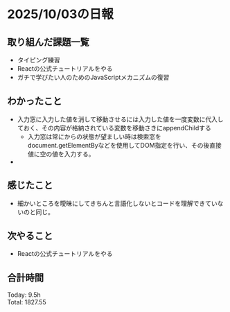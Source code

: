 # 2025/10/03の日報
## 取り組んだ課題一覧
* タイピング練習
* Reactの公式チュートリアルをやる
* ガチで学びたい人のためのJavaScriptメカニズムの復習
## わかったこと 
* 入力窓に入力した値を消して移動させるには入力した値を一度変数に代入しておく、その内容が格納されている変数を移動さきにappendChildする
  * 入力窓は常にからの状態が望ましい時は検索窓をdocument.getElementByなどを使用してDOM指定を行い、その後直接値に空の値を入力する。
*    
## 感じたこと
* 細かいところを曖昧にしてきちんと言語化しないとコードを理解できていないのと同じ。
## 次やること
* Reactの公式チュートリアルをやる
##  合計時間 
Today: 9.5h<br>
Total: 1827.55
